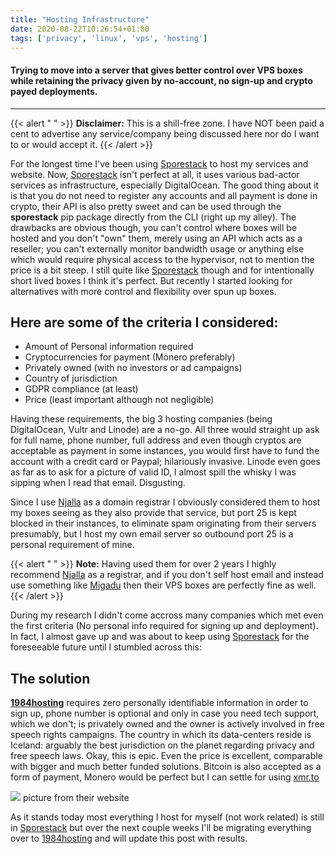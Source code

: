 ```yaml
---
title: "Hosting Infrastructure"
date: 2020-08-22T10:26:54+01:00
tags: ['privacy', 'linux', 'vps', 'hosting']
---
```

#### Trying to move into a server that gives better control over VPS boxes while retaining the privacy given by no-account, no sign-up and crypto payed deployments.
* * *

{{< alert " " >}}
**Disclaimer:** This is a shill-free zone. I have NOT been paid a cent to advertise any service/company being discussed here nor do I want to or would accept it.
{{< /alert >}}

For the longest time I've been using [Sporestack](https://sporestack.com) to host my services and website. Now, [Sporestack](https://sporestack.com) isn't perfect at all, it uses various bad-actor services as infrastructure, especially DigitalOcean. The good thing about it is that you do not need to register any accounts and all payment is done in crypto, their API is also pretty sweet and can be used through the **sporestack** pip package directly from the CLI (right up my alley).
The drawbacks are obvious though, you can't control where boxes will be hosted and you don't "own" them, merely using an API which acts as a reseller; you can't externally monitor bandwidth usage or anything else which would require physical access to the hypervisor, not to mention the price is a bit steep. I still quite like [Sporestack](https://sporestack.com) though and for intentionally short lived boxes I think it's perfect. But recently I started looking for alternatives with more control and flexibility over spun up boxes.

## Here are some of the criteria I considered:

- Amount of Personal information required
- Cryptocurrencies for payment (Monero preferably)
- Privately owned (with no investors or ad campaigns)
- Country of jurisdiction
- GDPR compliance (at least)
- Price (least important although not negligible)

Having these requirements, the big 3 hosting companies (being DigitalOcean, Vultr and Linode) are a no-go.
All three would straight up ask for full name, phone number, full address and even though cryptos are acceptable as payment in some instances, you would first have to fund the account with a credit card or Paypal; hilariously invasive. Linode even goes as far as to ask for a picture of valid ID, I almost spill the whisky I was sipping when I read that email. Disgusting.

Since I use [Njalla](https://njal.la) as a domain registrar I obviously considered them to host my boxes seeing as they also provide that service, but port 25 is kept blocked in their instances, to eliminate spam originating from their servers presumably, but I host my own email server so outbound port 25 is a personal requirement of mine.

{{< alert " " >}}
**Note:** Having used them for over 2 years I highly recommend [Njalla](https://njal.la) as a registrar, and if you don't self host email and instead use something like [Migadu](https://migadu.com) then their VPS boxes are perfectly fine as well.
{{< /alert >}}

During my research I didn't come accross many companies which met even the first criteria (No personal info required for signing up and deployment). In fact, I almost gave up and was about to keep using [Sporestack](https://sporestack.com) for the foreseeable future until I stumbled across this:

## The solution

**[1984hosting](https://1984hosting.com)** requires zero personally identifiable information in order to sign up, phone number is optional and only in case you need tech support, which we don't; is privately owned and the owner is actively involved in free speech rights campaigns. The country in which its data-centers reside is Iceland: arguably the best jurisdiction on the planet regarding privacy and free speech laws. Okay, this is epic.
Even the price is excellent, comparable with bigger and much better funded solutions. Bitcoin is also accepted as a form of payment, Monero would be perfect but I can settle for using [xmr.to](https://xmr.to)

![](/hosting-infrastructure/1.png) picture from their website

As it stands today most everything I host for myself (not work related) is still in [Sporestack](https://sporestack.com) but over the next couple weeks I'll be migrating everything over to [1984hosting](https://1984hosting.com) and will update this post with results.
